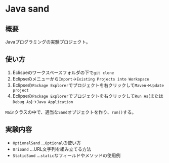 # Java sand

## 概要

Javaプログラミングの実験プロジェクト。

## 使い方

1. Eclispeのワークスペースフォルダの下で`git clone`
2. Eclipseのメニューから`Import`→`Existing Projects into Workspace`
3. Eclipseの`Package Explorer`でプロジェクトを右クリックして`Maven`→`Update project`
4. Eclipseの`Package Explorer`でプロジェクトを右クリックして`Run As`(または`Debug As`)→`Java Application`

`Main`クラスの中で、適当な`Sand`オブジェクトを作り、`run()`する。

## 実験内容

- `OptionalSand` ...`Optional`の使い方
- `UriSand` ...URL文字列を組み立てる方法
- `StaticSand` ...`static`なフィールドやメソッドの使用例


